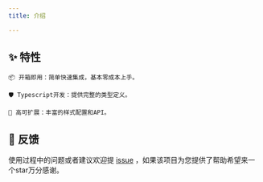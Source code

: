 ```yaml
---
title: 介绍

---
```


## ✨ 特性

    📦 开箱即用：简单快速集成，基本零成本上手。

    🛡 Typescript开发：提供完整的类型定义。

    🎨 高可扩展：丰富的样式配置和API。

## 🤔 反馈

使用过程中的问题或者建议欢迎提 [issue](https://github.com/hululuuuuu/GlobeStream3D/issues) ，如果该项目为您提供了帮助希望来一个star万分感谢。
